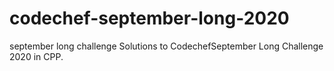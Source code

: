 # codechef-september-long-2020
september long challenge
Solutions to CodechefSeptember Long Challenge 2020 in CPP.
